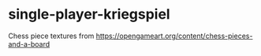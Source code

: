 # single-player-kriegspiel
Chess piece textures from https://opengameart.org/content/chess-pieces-and-a-board